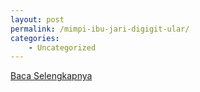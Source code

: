 ```yaml
---
layout: post
permalink: /mimpi-ibu-jari-digigit-ular/
categories:
    - Uncategorized
---
```


[Baca Selengkapnya](/04)